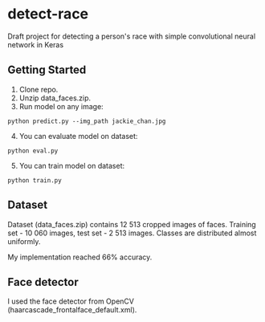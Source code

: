 # detect-race
Draft project for detecting a person's race with simple convolutional neural network in Keras

## Getting Started

1. Clone repo.
2. Unzip data_faces.zip.
3. Run model on any image:
```
python predict.py --img_path jackie_chan.jpg
```
4. You can evaluate model on dataset:
```
python eval.py
```
5. You can train model on dataset:
```
python train.py
```

## Dataset

Dataset (data_faces.zip) contains 12 513 cropped images of faces. Training set - 10 060 images, test set - 2 513 images. Classes are distributed almost uniformly.

My implementation reached 66% accuracy.

## Face detector

I used the face detector from OpenCV (haarcascade_frontalface_default.xml).
